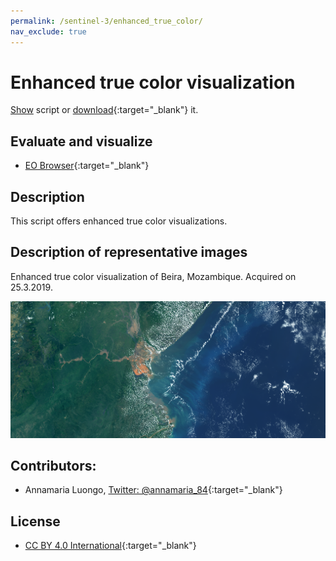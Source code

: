 ```yaml
---
permalink: /sentinel-3/enhanced_true_color/
nav_exclude: true
---
```


# Enhanced true color visualization
<a href="#" id='togglescript'>Show</a> script or [download](script.js){:target="_blank"} it.
<div id='script_view' style="display:none">
{% highlight javascript %}
{% include_relative script.js %}
{% endhighlight %}
</div>

## Evaluate and visualize
 - [EO Browser](https://sentinelshare.page.link/Pj6b){:target="_blank"}   

## Description
This script offers enhanced true color visualizations.

## Description of representative images

Enhanced true color visualization of Beira, Mozambique. Acquired on 25.3.2019. 

![Enhanced true color visualization of Beira, Mozambique. Acquired on 25.3.2019.](fig/fig1.png)

## Contributors:
 - Annamaria Luongo, [Twitter: @annamaria_84](http://www.linkedin.com/in/annamaria-luongo-RS){:target="_blank"}

## License

 - [CC BY 4.0 International](https://creativecommons.org/licenses/by/4.0/){:target="_blank"}
